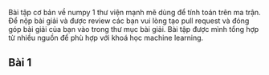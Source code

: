 Bài tập cơ bản về numpy 1 thư viện mạnh mẽ dùng để tính toán trên ma trận. Để nộp bài giải và được review các bạn vui lòng tạo pull request và đóng góp bài giải của bạn 
vào trong thư mục bài giải.
Bài tập được mình tổng hợp từ nhiều nguồn để phù hợp với khoá học machine learning.

## Bài 1
